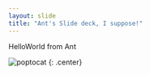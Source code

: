```yaml
---
layout: slide
title: "Ant's Slide deck, I suppose!"
---
```


HelloWorld from Ant

![poptocat](https://octodex.github.com/images/poptocat.png)
{: .center}
